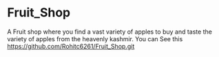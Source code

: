 # Fruit_Shop
A Fruit shop where you find a vast variety of apples to buy and taste the variety of apples from the heavenly kashmir. You can See this https://github.com/Rohitc6261/Fruit_Shop.git
